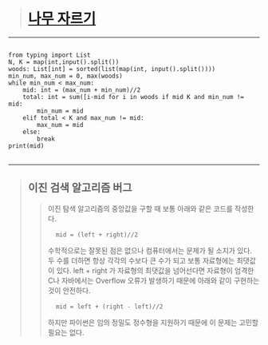> # [나무 자르기](https://www.acmicpc.net/problem/2805 "나무 자르기")
***
<pre>
<code>
from typing import List
N, K = map(int,input().split())
woods: List[int] = sorted(list(map(int, input().split())))
min_num, max_num = 0, max(woods)
while min_num < max_num:
    mid: int = (max_num + min_num)//2
    total: int = sum([i-mid for i in woods if mid<i])
    if total > K and min_num != mid:
        min_num = mid
    elif total < K and max_num != mid:
        max_num = mid
    else:
        break
print(mid)
</code>
</pre>
***   
> ## 이진 검색 알고리즘 버그
>   > 이진 탐색 알고리즘의 중앙값을 구할 때 보통 아래와 같은 코드를 작성한다.
    <pre>
    <code>
    mid = (left + right)//2
    </code>
    </pre>
>   > 수학적으로는 잘못된 점은 없으나 컴퓨터에서는 문제가 될 소지가 있다. 두 수를 더하면 항상 각각의 수보다 큰 수가 되고 보통 자료형에는 최댓값이 있다.
    left + right 가 자료형의 최댓값을 넘어선다면 자료형이 엄격한 C나 자바에서는 Overflow 오류가 발생하기 때문에 
    아래와 같이 구현하는 것이 안전하다.
    <pre>
    <code>
    mid = left + (right - left)//2
    </code>
    </pre>
>   > 하지만 파이썬은 임의 정밀도 정수형을 지원하기 때문에 이 문제는 고민할 필요는 없다.
